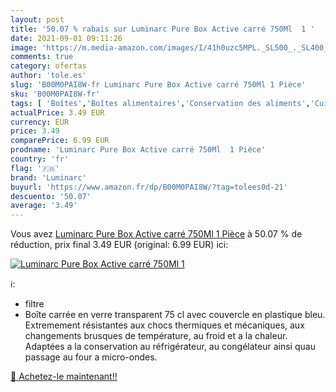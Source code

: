 ```yaml
---
layout: post
title: '50.07 % rabais sur Luminarc Pure Box Active carré 750Ml  1 '
date: 2021-09-01 09:11:26
image: 'https://m.media-amazon.com/images/I/41h0uzc5MPL._SL500_._SL400_.jpg'
comments: true
category: ofertas
author: 'tole.es'
slug: 'B00M0PAI8W-fr Luminarc Pure Box Active carré 750Ml 1 Pièce'
sku: 'B00M0PAI8W-fr'
tags: [ 'Boîtes','Boîtes alimentaires','Conservation des aliments','Cuisine et Maison','Rangement et organisation','Rangement et organisation de cuisine','luminarc', ]
actualPrice: 3.49 EUR
currency: EUR
price: 3.49
comparePrice: 6.99 EUR
prodname: 'Luminarc Pure Box Active carré 750Ml  1 Pièce'
country: 'fr'
flag: '🇫🇷'
brand: 'Luminarc'
buyurl: 'https://www.amazon.fr/dp/B00M0PAI8W/?tag=tolees0d-21'
descuento: '50.07'
average: '3.49'
---
```


Vous avez [Luminarc Pure Box Active carré 750Ml  1 Pièce](https://www.amazon.fr/dp/B00M0PAI8W/?tag=tolees0d-21)  à  50.07 % de réduction, prix final  3.49 EUR (original: 6.99 EUR) ici:

[![Luminarc Pure Box Active carré 750Ml  1 ](https://m.media-amazon.com/images/I/41h0uzc5MPL._SL500_._SL400_.jpg)](https://www.amazon.fr/dp/B00M0PAI8W/?tag=tolees0d-21)

ℹ️:

- filtre
- Boîte carrée en verre transparent 75 cl avec couvercle en plastique bleu. Extremement résistantes aux chocs thermiques et mécaniques, aux changements brusques de température, au froid et a la chaleur. Adaptées a la conservation au réfrigérateur, au congélateur ainsi quau passage au four a micro-ondes.

[🛒 Achetez-le maintenant!!](https://www.amazon.fr/dp/B00M0PAI8W/?tag=tolees0d-21)
